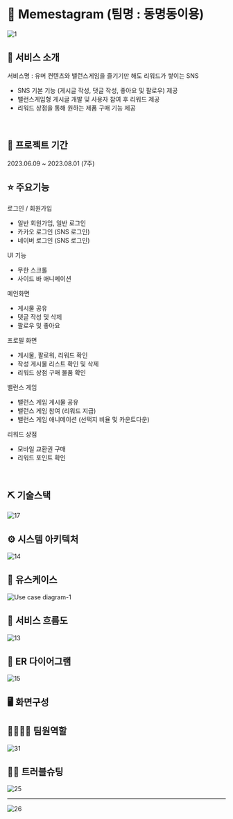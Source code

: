 # 📱 Memestagram (팀명 : 동명동이용)
![1](https://github.com/2023-SMHRD-SW-DataDesign-1/DongMyeongDong/assets/42428256/4c465219-6fbc-41dd-a6c0-342eda300be5)
<br>

## 👀 서비스 소개
서비스명 : 유머 컨텐츠와 밸런스게임을 즐기기만 해도 리워드가 쌓이는 SNS
* SNS 기본 기능 (게시글 작성, 댓글 작성, 좋아요 및 팔로우) 제공
* 밸런스게임형 게시글 개발 및 사용자 참여 후 리워드 제공
* 리워드 상점을 통해 원하는 제품 구매 기능 제공
<br>

## 📅 프로젝트 기간
2023.06.09 ~ 2023.08.01 (7주)
<br>

## ⭐ 주요기능
로그인 / 회원가입
* 일반 회원가입, 일반 로그인
* 카카오 로그인 (SNS 로그인)
* 네이버 로그인 (SNS 로그인)
  
UI 기능
* 무한 스크롤
* 사이드 바 애니메이션
  
메인화면
* 게시물 공유
* 댓글 작성 및 삭제
* 팔로우 및 좋아요
  
프로필 화면
* 게시물, 팔로워, 리워드 확인
* 작성 게시물 리스트 확인 및 삭제
* 리워드 상점 구매 물품 확인
  
밸런스 게임
* 밸런스 게임 게시물 공유
* 밸런스 게임 참여 (리워드 지급)
* 밸런스 게임 애니메이션 (선택지 비율 및 카운트다운)
  
리워드 상점
* 모바일 교환권 구매
* 리워드 포인트 확인
<br>

## ⛏ 기술스택
![17](https://github.com/2023-SMHRD-SW-DataDesign-1/DongMyeongDong/assets/42428256/1660aa06-02dc-46d5-9de6-3c99255e9087)
<br>

## ⚙ 시스템 아키텍처
![14](https://github.com/2023-SMHRD-SW-DataDesign-1/DongMyeongDong/assets/42428256/f4188d14-5c85-4d45-a6a9-2369b53bc9f2)
<br>

## 📌 유스케이스
![Use case diagram-1](https://github.com/2023-SMHRD-SW-DataDesign-1/DongMyeongDong/assets/42428256/d483c4ef-6635-44c7-9971-b5173037065f)
<br>

## 📌 서비스 흐름도
![13](https://github.com/2023-SMHRD-SW-DataDesign-1/DongMyeongDong/assets/42428256/12d4eea4-f01f-4a63-a8d8-d72d3e175f41)
<br>

## 📌 ER 다이어그램
![15](https://github.com/2023-SMHRD-SW-DataDesign-1/DongMyeongDong/assets/42428256/f88a3156-f5e5-41ce-b76a-146948a9580d)
<br>

## 🖥 화면구성


## 👨‍👩‍👦‍👦 팀원역할
![31](https://github.com/2023-SMHRD-SW-DataDesign-1/DongMyeongDong/assets/42428256/4f0ed0fa-87d1-470a-b2be-5308262dee00)
<br>

## 🤾‍♂️ 트러블슈팅
![25](https://github.com/2023-SMHRD-SW-DataDesign-1/DongMyeongDong/assets/42428256/55ea7ac0-2dbf-4fc1-9d67-9a9a4a5c64cd)
<br>
<hr>

![26](https://github.com/2023-SMHRD-SW-DataDesign-1/DongMyeongDong/assets/42428256/4d99bf15-18e7-48b2-bbe0-e5059a04a41e)
<br>
